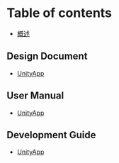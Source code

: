 # Table of contents

* [概述](README.md)

## Design Document

* [UnityApp](design-document/unityapp.md)

## User Manual

* [UnityApp](user-manual/unityapp.md)

## Development Guide

* [UnityApp](development-guide/unityapp.md)
